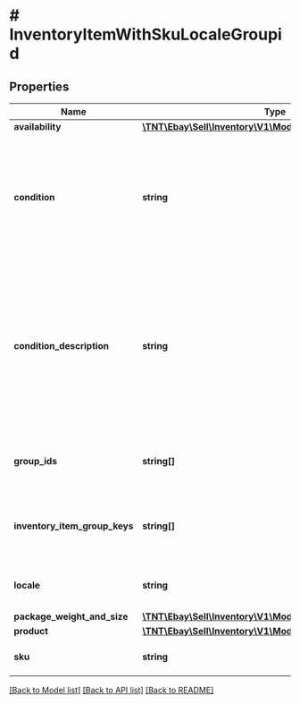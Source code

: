 # # InventoryItemWithSkuLocaleGroupid

## Properties

Name | Type | Description | Notes
------------ | ------------- | ------------- | -------------
**availability** | [**\TNT\Ebay\Sell\Inventory\V1\Model\AvailabilityWithAll**](AvailabilityWithAll.md) |  | [optional]
**condition** | **string** | This enumeration value indicates the condition of the item. Supported item condition values will vary by eBay site and category. &lt;br /&gt;&lt;br /&gt; Since the condition of an inventory item must be specified before being published in an offer, this field is always returned in the &#39;Get&#39; calls for SKUs that are part of a published offer. If a SKU is not part of a published offer, this field will only be returned if set for the inventory item. For implementation help, refer to &lt;a href&#x3D;&#39;https://developer.ebay.com/api-docs/sell/inventory/types/slr:ConditionEnum&#39;&gt;eBay API documentation&lt;/a&gt; | [optional]
**condition_description** | **string** | This string field is used by the seller to more clearly describe the condition of used items, or items that are not &#39;Brand New&#39;, &#39;New with tags&#39;, or &#39;New in box&#39;. The ConditionDescription field is available for all categories. If the ConditionDescription field is used with an item in a new condition (Condition IDs 1000-1499), eBay will simply ignore this field if included, and eBay will return a warning message to the user. This field should only be used to further clarify the condition of the used item. It should not be used for branding, promotions, shipping, returns, payment or other information unrelated to the condition of the item. Make sure that the condition value, condition description, listing description, and the item&#39;s pictures do not contradict one another.&lt;br /&gt;&lt;br /&gt;&lt;strong&gt;Max length&lt;/strong&gt;/: 1000. | [optional]
**group_ids** | **string[]** | This array is returned if the inventory item is associated with any inventory item group(s). The value(s) returned in this array are the unique identifier(s) of the inventory item group(s). This array is not returned if the inventory item is not associated with any inventory item groups. | [optional]
**inventory_item_group_keys** | **string[]** | This array is returned if the inventory item is associated with any inventory item group(s). The value(s) returned in this array are the unique identifier(s) of the inventory item&#39;s variation in a multiple-variation listing. This array is not returned if the inventory item is not associated with any inventory item groups. | [optional]
**locale** | **string** | This field is for future use only. For implementation help, refer to &lt;a href&#x3D;&#39;https://developer.ebay.com/api-docs/sell/inventory/types/slr:LocaleEnum&#39;&gt;eBay API documentation&lt;/a&gt; | [optional]
**package_weight_and_size** | [**\TNT\Ebay\Sell\Inventory\V1\Model\PackageWeightAndSize**](PackageWeightAndSize.md) |  | [optional]
**product** | [**\TNT\Ebay\Sell\Inventory\V1\Model\Product**](Product.md) |  | [optional]
**sku** | **string** | The seller-defined Stock-Keeping Unit (SKU) of the inventory item. The seller should have a unique SKU value for every product that they sell. | [optional]

[[Back to Model list]](../../README.md#models) [[Back to API list]](../../README.md#endpoints) [[Back to README]](../../README.md)
